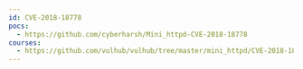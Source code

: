 ```yaml
---
id: CVE-2018-18778
pocs:
  - https://github.com/cyberharsh/Mini_httpd-CVE-2018-18778
courses:
  - https://github.com/vulhub/vulhub/tree/master/mini_httpd/CVE-2018-18778
---
```

